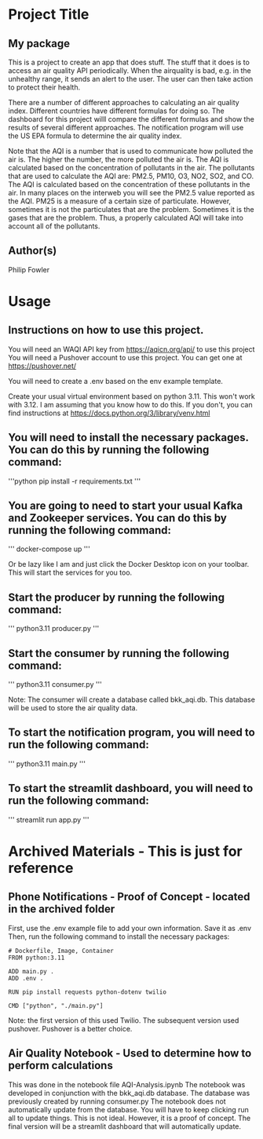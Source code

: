# Project Title
## My package
This is a project to create an app that does stuff.  The stuff that it does is to access an air quality API periodically.  When the airquality is bad, e.g. in the unhealthy range, it sends an alert to the user.  The user can then take action to protect their health.    

There are a number of different approaches to calculating an air quality index.  Different countries have different formulas for doing so.  The dashboard for this project willl compare the different formulas and show the results of several different approaches.  The notification program will use the US EPA formula to determine the air quality index.

Note that the AQI is a number that is used to communicate how polluted the air is.  The higher the number, the more polluted the air is.  The AQI is calculated based on the concentration of pollutants in the air.  The pollutants that are used to calculate the AQI are: PM2.5, PM10, O3, NO2, SO2, and CO.  The AQI is calculated based on the concentration of these pollutants in the air.  In many places on the interweb you will see the PM2.5 value reported as the AQI.  PM25 is a measure of a certain size of particulate. However, sometimes it is not the particulates that are the problem.  Sometimes it is the gases that are the problem.  Thus, a properly calculated AQI will take into account all of the pollutants.  


## Author(s)
Philip Fowler

# Usage
## Instructions on how to use this project.
You will need an WAQI API key from https://aqicn.org/api/ to use this project  
You will need a Pushover account to use this project.  You can get one at https://pushover.net/

You will need to create a .env based on the env example template.

Create your usual virtual environment based on python 3.11. This won't work with 3.12. I am assuming that you know how to do this. If you don't, you can find instructions at https://docs.python.org/3/library/venv.html

## You will need to install the necessary packages.  You can do this by running the following command:

'''python
pip install -r requirements.txt
'''

## You are going to need to start your usual Kafka and Zookeeper services.  You can do this by running the following command:

'''
docker-compose up
'''

Or be lazy like I am and just click the Docker Desktop icon on your toolbar.  This will start the services for you too.

## Start the producer by running the following command:
'''
python3.11 producer.py
'''

## Start the consumer by running the following command:
'''
python3.11 consumer.py
'''

Note: The consumer will create a database called bkk_aqi.db.  This database will be used to store the air quality data.  


## To start the notification program, you will need to run the following command:
''' 
python3.11 main.py
'''

## To start the streamlit dashboard, you will need to run the following command:
'''
streamlit run app.py
'''


# Archived Materials - This is just for reference  
## Phone Notifications - Proof of Concept - located in the archived folder
First, use the .env example file to add your own information.  Save it as .env Then, run the following command to install the necessary packages:
```
# Dockerfile, Image, Container
FROM python:3.11

ADD main.py .
ADD .env .

RUN pip install requests python-dotenv twilio

CMD ["python", "./main.py"]
```
Note: the first version of this used Twilio.  The subsequent version used pushover.  Pushover is a better choice.

## Air Quality Notebook - Used to determine how to perform calculations
This was done in the notebook file AQI-Analysis.ipynb
The notebook was developed in conjunction with the bkk_aqi.db database.  The database was previously created by running consumer.py
The notebook does not automatically update from the database.  You will have to keep clicking run all to update things.  This is not ideal.  However, it is a proof of concept.  The final version will be a streamlit dashboard that will automatically update.




